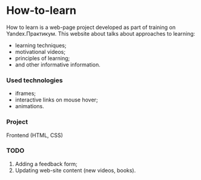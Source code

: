 # How-to-learn

How to learn is a web-page project developed as part of training on Yandex.Практикум.
This website about talks about approaches to learning:
* learning techniques;
* motivational videos;
* principles of learning;
* and other informative information.

### Used technologies 

* iframes;
* interactive links on mouse hover;
* animations.

### Project

Frontend (HTML, CSS)

### TODO
1. Аdding a feedback form;
2. Updating web-site content (new videos, books).
